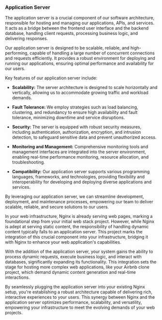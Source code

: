 ### Application Server

The application server is a crucial component of our software architecture, responsible for hosting and managing our applications, APIs, and services. It acts as a bridge between the frontend user interface and the backend database, handling client requests, processing business logic, and delivering responses.

Our application server is designed to be scalable, reliable, and high-performing, capable of handling a large number of concurrent connections and requests efficiently. It provides a robust environment for deploying and running our applications, ensuring optimal performance and availability for our users.

Key features of our application server include:

- **Scalability:** The server architecture is designed to scale horizontally and vertically, allowing us to accommodate growing traffic and workload demands.
  
- **Fault Tolerance:** We employ strategies such as load balancing, clustering, and redundancy to ensure high availability and fault tolerance, minimizing downtime and service disruptions.

- **Security:** The server is equipped with robust security measures, including authentication, authorization, encryption, and intrusion detection, to safeguard sensitive data and prevent unauthorized access.

- **Monitoring and Management:** Comprehensive monitoring tools and management interfaces are integrated into the server environment, enabling real-time performance monitoring, resource allocation, and troubleshooting.

- **Compatibility:** Our application server supports various programming languages, frameworks, and technologies, providing flexibility and interoperability for developing and deploying diverse applications and services.

By leveraging our application server, we can streamline development, deployment, and maintenance processes, empowering our team to deliver scalable, reliable, and secure solutions to our users.

In your web infrastructure, Nginx is already serving web pages, marking a foundational step from your initial web stack project. However, while Nginx is adept at serving static content, the responsibility of handling dynamic content typically falls to an application server. This project marks the integration of this crucial component into your infrastructure, bridging it with Nginx to enhance your web application's capabilities.

With the addition of the application server, your system gains the ability to process dynamic requests, execute business logic, and interact with databases, significantly expanding its functionality. This integration sets the stage for hosting more complex web applications, like your Airbnb clone project, which demand dynamic content generation and real-time interactions.

By seamlessly plugging the application server into your existing Nginx setup, you're establishing a robust architecture capable of delivering rich, interactive experiences to your users. This synergy between Nginx and the application server optimizes performance, scalability, and versatility, empowering your infrastructure to meet the evolving demands of your web projects.
